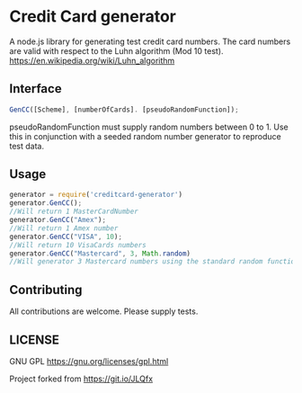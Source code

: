 Credit Card generator
=============

A node.js library for generating test credit card numbers.
The card numbers are valid with respect to the Luhn algorithm (Mod 10 test).
https://en.wikipedia.org/wiki/Luhn_algorithm

Interface
-----
```js
GenCC([Scheme], [numberOfCards]. [pseudoRandomFunction]);
```
pseudoRandomFunction must supply random numbers between 0 to 1.
Use this in conjunction with a seeded random number generator to reproduce test data.

Usage
-----
```js
generator = require('creditcard-generator')
generator.GenCC();
//Will return 1 MasterCardNumber
generator.GenCC("Amex");
//Will return 1 Amex number
generator.GenCC("VISA", 10);
//Will return 10 VisaCards numbers
generator.GenCC("Mastercard", 3, Math.random)
//Will generator 3 Mastercard numbers using the standard random function
```
Contributing
------------
All contributions are welcome. 
Please supply tests.

LICENSE
-------
GNU GPL
https://gnu.org/licenses/gpl.html

Project forked from https://git.io/JLQfx
